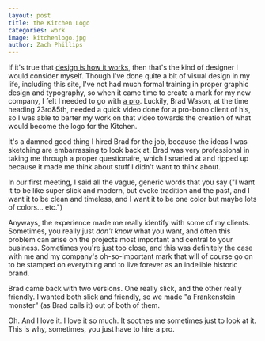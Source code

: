 ```yaml
---
layout: post
title: the Kitchen Logo
categories: work
image: kitchenlogo.jpg
author: Zach Phillips
---
```


If it's true that [design is how it works](http://daringfireball.net/2012/02/walter_isaacson_steve_jobs), then that's the kind of designer I would consider myself. Though I've done quite a bit of visual design in my life, including this site, I've not had much formal training in proper graphic design and typography, so when it came time to create a mark for my new company, I felt I needed to go with [a pro](http://twitter.com/bradwason). Luckily, Brad Wason, at the time heading 23rd&5th, needed a quick video done for a pro-bono client of his, so I was able to barter my work on that video towards the creation of what would become the logo for the Kitchen.

It's a damned good thing I hired Brad for the job, because the ideas I was sketching are embarrassing to look back at. Brad was very professional in taking me through a proper questionaire, which I snarled at and ripped up because it made me think about stuff I didn't want to think about.

In our first meeting, I said all the vague, generic words that you say ("I want it to be like super slick and modern, but evoke tradition and the past, and I want it to be clean and timeless, and I want it to be one color but maybe lots of colors... etc.")

Anyways, the experience made me really identify with some of my clients. Sometimes, you really just _don't know_ what you want, and often this problem can arise on the projects most important and central to your business. Sometimes you're just too close, and this was definitely the case with me and my company's oh-so-important mark that will of course go on to be stamped on everything and to live forever as an indelible historic brand.

Brad came back with two versions. One really slick, and the other really friendly. I wanted both slick and friendly, so we made "a Frankenstein monster" (as Brad calls it) out of both of them.

Oh. And I love it. I love it so much. It soothes me sometimes just to look at it. This is why, sometimes, you just have to hire a pro.